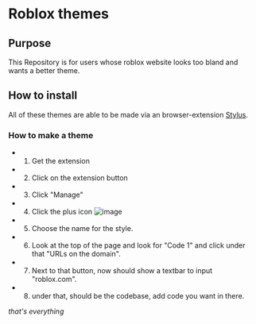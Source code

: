 # Roblox themes
## Purpose
This Repository is for users whose roblox website looks too bland and wants a better theme.
## How to install
All of these themes are able to be made via an browser-extension [Stylus](https://chromewebstore.google.com/detail/stylus/clngdbkpkpeebahjckkjfobafhncgmne?hl=en).
### How to make a theme
- 1. Get the extension
- 2. Click on the extension button
- 3. Click "Manage"
- 4. Click the plus icon ![image](https://github.com/user-attachments/assets/f7c8bd9f-c613-49d8-a2d1-a1c8098b64a6)
- 5. Choose the name for the style.
- 6. Look at the top of the page and look for "Code 1" and click under that "URLs on the domain".
- 7. Next to that button, now should show a textbar to input "roblox.com".
- 8. under that, should be the codebase, add code you want in there.

_that's everything_
